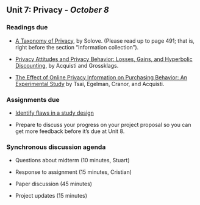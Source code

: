 ## Unit 7: Privacy - *October 8*

### Readings due

  - [A Taxonomy of Privacy](https://www.law.upenn.edu/journals/lawreview/articles/volume154/issue3/Solove154U.Pa.L.Rev.477\(2006\).pdf), by Solove. (Please read up to page 491; that is, right before the section “Information collection”).
    
  - [Privacy Attitudes and Privacy Behavior: Losses, Gains, and Hyperbolic Discounting](http://www.heinz.cmu.edu/~acquisti/papers/acquisti_grossklags_eis_refs.pdf), by Acquisti and Grossklags.

  - [The Effect of Online Privacy Information on Purchasing Behavior: An Experimental Study](http://www.guanotronic.com/~serge/papers/isr10.pdf) by Tsai, Egelman, Cranor, and Acquisti.

### Assignments due

  - [Identify flaws in a study design](/assignments/study-design-flaws.md)

  - Prepare to discuss your progress on your project proposal so you can get more feedback before it’s due at Unit 8.

### Synchronous discussion agenda

  - Questions about midterm (10 minutes, Stuart)

  - Response to assignment (15 minutes, Cristian)

  - Paper discussion (45 minutes)

  - Project updates (15 minutes)
